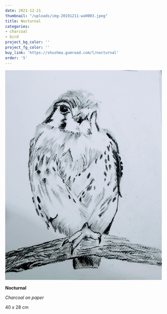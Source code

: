 ```yaml
---
date: 2021-12-21
thumbnail: "/uploads/img-20191211-wa0003.jpeg"
title: Nocturnal
categories:
- charcoal
- bird
project_bg_color: ''
project_fg_color: ''
buy_link: 'https://shushma.gumroad.com/l/nocturnal'
order: '5'
---
```

![](/uploads/img-20191211-wa0003.jpeg)

**Nocturnal**

_Charcoal on paper_

40 x 28 cm